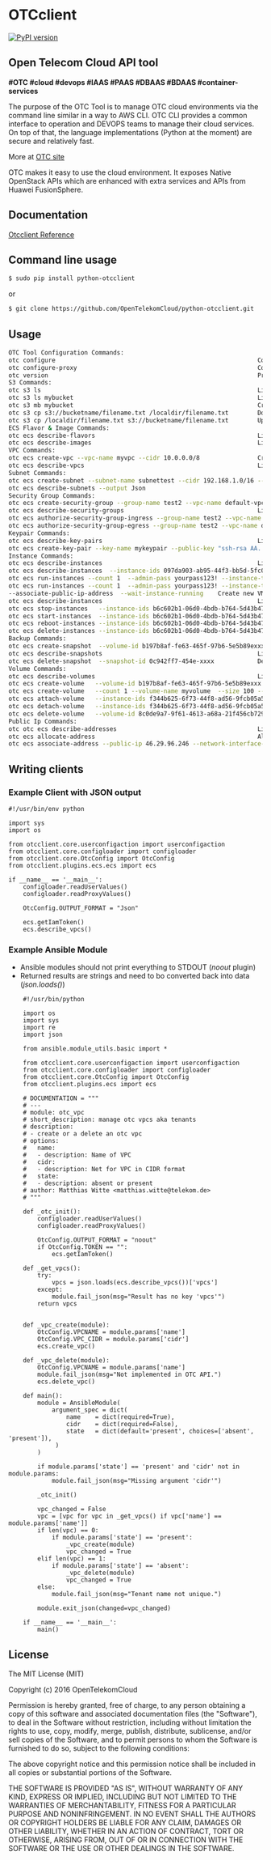 OTCclient
==========

[![PyPI version](https://badge.fury.io/py/python-otcclient.png)](https://badge.fury.io/py/python-otcclient)

Open Telecom Cloud API tool
-----------------------------------------------

**#OTC #cloud #devops #IAAS #PAAS #DBAAS #BDAAS #container-services**

The purpose of the OTC Tool is to manage OTC cloud environments via the command line similar in a way to AWS CLI.
OTC CLI provides a common interface to operation and DEVOPS teams to manage their cloud services.
On top of that, the language implementations (Python at the moment) are secure and relatively fast.

More at [OTC site](https://console.otc.t-systems.com/console/#/home)

OTC makes it easy to use the cloud environment. It exposes Native OpenStack APIs which are enhanced with extra
services and APIs from Huawei FusionSphere.


Documentation
-------------

[Otcclient Reference](https://docs.otc.t-systems.com/?locale=en-us)

Command line usage
-----

`````sh
$ sudo pip install python-otcclient
`````
or
`````sh
$ git clone https://github.com/OpenTelekomCloud/python-otcclient.git
`````

Usage
----------------

`````sh
OTC Tool Configuration Commands:
otc configure                                                        Configuring OTC client tool (mandatory in first use)
otc configure-proxy                                                  Configureing proxy settings ( ONLY https )
otc version                                                          Print OTC Client tool version
S3 Commands:
otc s3 ls                                                            List Buckets
otc s3 ls mybucket                                                   List Bucket files
otc s3 mb mybucket                                                   Create New Bucket
otc s3 cp s3://bucketname/filename.txt /localdir/filename.txt        Download from bucket to local
otc s3 cp /localdir/filename.txt s3://bucketname/filename.txt        Upload file / directory to bucket
ECS Flavor & Image Commands:
otc ecs describe-flavors                                             List avaliable flavors (VM templates)
otc ecs describe-images                                              List image templates
VPC Commands:
otc ecs create-vpc --vpc-name myvpc --cidr 10.0.0.0/8                Crete new VPC
otc ecs describe-vpcs                                                List VPCs
Subnet Commands:
otc ecs create-subnet --subnet-name subnettest --cidr 192.168.1.0/16 --gateway-ip 192.168.1.2 --primary-dns 8.8.8.8 --secondary-dns 8.8.4.4 --availability-zone eu-de-01 --vpc-name default-vpc    Create new subnet for VPC
otc ecs describe-subnets --output Json
Security Group Commands:
otc ecs create-security-group --group-name test2 --vpc-name default-vpc  Create new security group
otc ecs describe-security-groups                                     List existing security-groups
otc ecs authorize-security-group-ingress --group-name test2 --vpc-name default-vpc --protocol tcp --ethertype IPv4 --portmin 22 --portmax 25      Add new incomming rule to security-group
otc ecs authorize-security-group-egress --group-name test2 --vpc-name default-vpc --protocol tcp --ethertype IPv4 --portmin 7000 --portmax 7001   Add new outcomming rule to security-group
Keypair Commands:
otc ecs describe-key-pairs                                           List key pairs
otc ecs create-key-pair --key-name mykeypair --public-key "ssh-rsa AA..."       Create key pair
Instance Commands:
otc ecs describe-instances                                           List VM instances
otc ecs describe-instances  --instance-ids 097da903-ab95-44f3-bb5d-5fc08dfb6cc3 --output Json     Detailed information of specific VM instance (JSON)
otc ecs run-instances --count 1  --admin-pass yourpass123! --instance-type c1.medium --instance-name instancename --image-name Standard_CentOS_6.7_latest --subnet-name testsubnet --vpc-name testvpc --group-name testsecgroup     Create new VM instance and START
otc ecs run-instances --count 1  --admin-pass yourpass123! --instance-type c1.medium --instance-name instancename --image-name Standard_CentOS_6.7_latest --subnet-name testsubnet --vpc-name testvpc --group-name testsecgroup  --key-name testsshkeypair --file1 /otc/a=/otc/a
--associate-public-ip-address  --wait-instance-running    Create new VM instance with injected SSH keypair, with public ip, additional file injection, wait instance created and running
otc ecs describe-instances                                           List VM instances
otc ecs stop-instances   --instance-ids b6c602b1-06d0-4bdb-b764-5d43b47abc14        Stop VM instance
otc ecs start-instances  --instance-ids b6c602b1-06d0-4bdb-b764-5d43b47abc14        Start VM instance
otc ecs reboot-instances --instance-ids b6c602b1-06d0-4bdb-b764-5d43b47abc14        Reboot VM instance
otc ecs delete-instances --instance-ids b6c602b1-06d0-4bdb-b764-5d43b47abc14        Delete VM instance (public ip + EVS also)
Backup Commands:
otc ecs create-snapshot  --volume-id b197b8af-fe63-465f-97b6-5e5b89exxxx  Create snapshot of volume
otc ecs describe-snapshots                                           List backup volumes
otc ecs delete-snapshot  --snapshot-id 0c942ff7-454e-xxxx            Delete volume backup
Volume Commands:
otc ecs describe-volumes                                             List volumes
otc ecs create-volume   --volume-id b197b8af-fe63-465f-97b6-5e5b89exxx --snapshot-id 0c942ff7-454e-xxxx Create volume from snapshot
otc ecs create-volume   --count 1 --volume-name myvolume  --size 100 --volume-type SATA      Create new Volume [type: SSD,SAS,SATA]
otc ecs attach-volume   --instance-ids f344b625-6f73-44f8-ad56-9fcb05a523c4 --volume-id 8c0de9a7-9f61-4613-a68a-21f456cb7298             Attach volume to instance
otc ecs detach-volume   --instance-ids f344b625-6f73-44f8-ad56-9fcb05a523c4 --volume-id 8c0de9a7-9f61-4613-a68a-21f456cb7298             Detach volume from instance
otc ecs delete-volume   --volume-id 8c0de9a7-9f61-4613-a68a-21f456cb7298                                                                 Delete volume
Public Ip Commands:
otc otc ecs describe-addresses                                       List public ip adresses
otc ecs allocate-address                                             Allocate public ip address from public ip pool
otc ecs associate-address --public-ip 46.29.96.246 --network-interface-id b197b8af-fe63-465f-97b6-5e5b89exxx      Assodicate public ip with Network Interface Id
`````

Writing clients
---------------

### Example Client with JSON output
 
	#!/usr/bin/env python
	
	import sys
	import os
	
	from otcclient.core.userconfigaction import userconfigaction
	from otcclient.core.configloader import configloader
	from otcclient.core.OtcConfig import OtcConfig
	from otcclient.plugins.ecs.ecs import ecs
	
	if __name__ == '__main__':
	    configloader.readUserValues() 
	    configloader.readProxyValues()
	
	    OtcConfig.OUTPUT_FORMAT = "Json"
	
	    ecs.getIamToken()
	    ecs.describe_vpcs()

### Example Ansible Module

- Ansible modules should not print everything to STDOUT (_noout_ plugin)
- Returned results are strings and need to bo converted back into data (_json.loads()_)

```
	#!/usr/bin/python
	
	import os
	import sys
	import re
	import json
	
	from ansible.module_utils.basic import *
	
	from otcclient.core.userconfigaction import userconfigaction
	from otcclient.core.configloader import configloader
	from otcclient.core.OtcConfig import OtcConfig
	from otcclient.plugins.ecs import ecs
	
	# DOCUMENTATION = """
	# ---
	# module: otc_vpc
	# short_description: manage otc vpcs aka tenants
	# description:
	# - create or a delete an otc vpc
	# options:
	#   name:
	#   - description: Name of VPC
	#   cidr:
	#   - description: Net for VPC in CIDR format
	#   state:
	#   - description: absent or present
	# author: Matthias Witte <matthias.witte@telekom.de>
	# """
	
	def _otc_init():
	    configloader.readUserValues()
	    configloader.readProxyValues()
	
	    OtcConfig.OUTPUT_FORMAT = "noout"
	    if OtcConfig.TOKEN == "":
	        ecs.getIamToken()
	
	def _get_vpcs():
	    try:
	        vpcs = json.loads(ecs.describe_vpcs())['vpcs']
	    except:
	        module.fail_json(msg="Result has no key 'vpcs'")
	    return vpcs
	
	
	def _vpc_create(module):
	    OtcConfig.VPCNAME = module.params['name']
	    OtcConfig.VPC_CIDR = module.params['cidr']
	    ecs.create_vpc()
	
	def _vpc_delete(module):
	    OtcConfig.VPCNAME = module.params['name']
	    module.fail_json(msg="Not implemented in OTC API.")
	    ecs.delete_vpc()
	
	def main():
	    module = AnsibleModule(
	        argument_spec = dict(
	            name    = dict(required=True),
	            cidr    = dict(required=False),
	            state   = dict(default='present', choices=['absent', 'present']),
	         )
	    )
	
	    if module.params['state'] == 'present' and 'cidr' not in module.params:
	        module.fail_json(msg="Missing argument 'cidr'")
	
	    _otc_init()
	
	    vpc_changed = False
	    vpc = [vpc for vpc in _get_vpcs() if vpc['name'] == module.params['name']]
	    if len(vpc) == 0:
	        if module.params['state'] == 'present':
	            _vpc_create(module)
	            vpc_changed = True
	    elif len(vpc) == 1:
	        if module.params['state'] == 'absent':
	            _vpc_delete(module)
	            vpc_changed = True
	    else:
	        module.fail_json(msg="Tenant name not unique.")
	
	    module.exit_json(changed=vpc_changed)
	
	if __name__ == '__main__':
	    main()
```

License
-------

The MIT License (MIT)

Copyright (c) 2016 OpenTelekomCloud

Permission is hereby granted, free of charge, to any person obtaining a copy
of this software and associated documentation files (the "Software"), to deal
in the Software without restriction, including without limitation the rights
to use, copy, modify, merge, publish, distribute, sublicense, and/or sell
copies of the Software, and to permit persons to whom the Software is
furnished to do so, subject to the following conditions:

The above copyright notice and this permission notice shall be included in all
copies or substantial portions of the Software.

THE SOFTWARE IS PROVIDED "AS IS", WITHOUT WARRANTY OF ANY KIND, EXPRESS OR
IMPLIED, INCLUDING BUT NOT LIMITED TO THE WARRANTIES OF MERCHANTABILITY,
FITNESS FOR A PARTICULAR PURPOSE AND NONINFRINGEMENT. IN NO EVENT SHALL THE
AUTHORS OR COPYRIGHT HOLDERS BE LIABLE FOR ANY CLAIM, DAMAGES OR OTHER
LIABILITY, WHETHER IN AN ACTION OF CONTRACT, TORT OR OTHERWISE, ARISING FROM,
OUT OF OR IN CONNECTION WITH THE SOFTWARE OR THE USE OR OTHER DEALINGS IN THE
SOFTWARE.
